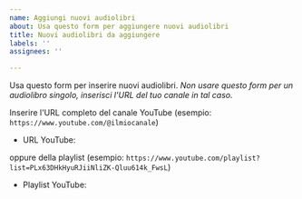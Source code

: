 ```yaml
---
name: Aggiungi nuovi audiolibri
about: Usa questo form per aggiungere nuovi audiolibri
title: Nuovi audiolibri da aggiungere
labels: ''
assignees: ''

---
```


Usa questo form per inserire nuovi audiolibri. _Non usare questo form per un audiolibro singolo, inserisci l'URL del tuo canale in tal caso._

Inserire l'URL completo del canale YouTube (esempio: `https://www.youtube.com/@ilmiocanale`)
- URL YouTube: 

oppure della playlist (esempio: `https://www.youtube.com/playlist?list=PLx63DHkHyuRJiiNliZK-Qluu614k_FwsL`)
- Playlist YouTube:
